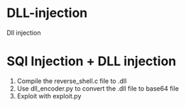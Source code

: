 # DLL-injection
Dll injection

# SQl Injection + DLL injection

1. Compile the reverse_shell.c file to .dll
2. Use dll_encoder.py to convert the .dll file to base64 file
3. Exploit with exploit.py

